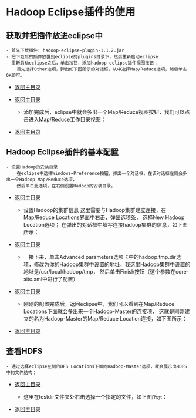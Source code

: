 # Hadoop Eclipse插件的使用
## 获取并把插件放进eclipse中
	- 首先下载插件: hadoop-eclipse-plugin-1.1.2.jar
	- 把下载后的插件放置到eclipse的plugins目录下，然后重新启动eclipse
	- 重新启动eclipse之后，单击按钮，添加hadoop eclipse插件视图按钮：
		首先选择Other选项，弹出如下图所示的对话框，从中选择Map/Reduce选项，然后单击OK即可。
	
- [返回主目录](https://images0.cnblogs.com/blog/381412/201502/221545101112561.jpg)
	
- [返回主目录](https://images0.cnblogs.com/blog/381412/201502/221547576426478.jpg)

	- 添加完成后，eclipse中就会多出一个Map/Reduce视图按钮，我们可以点击进入Map/Reduce工作目录视图：
	
- [返回主目录](https://images0.cnblogs.com/blog/381412/201502/221551527991504.jpg)

## Hadoop Eclipse插件的基本配置
	- 设置Hadoop的安装目录
		在eclipse中选择Windows→Preference按钮，弹出一个对话框，在该对话框左侧会多出一个Hadoop Map/Reduce选项，
		然后单击此选项，在右侧设置Hadoop的安装目录。

- [返回主目录](https://images0.cnblogs.com/blog/381412/201502/221557034086245.jpg)

	- 设置Hadoop的集群信息
		这里需要与Hadoop集群建立连接，在Map/Reduce Locations界面中右击，弹出选项条，
			选择New Hadoop Location选项；
		在弹出的对话框中填写连接hadoop集群的信息，如下图所示：
		
- [返回主目录](https://images0.cnblogs.com/blog/381412/201502/221601595496538.jpg)

	- 　接下来，单击Advanced parameters选项卡中的hadoop.tmp.dir选项，修改为你的Hadoop集群中设置的地址，我这里Hadoop集群中设置的地址是/usr/local/hadoop/tmp，
		然后单击Finish按钮（这个参数在core-site.xml中进行了配置）
		
- [返回主目录](https://images0.cnblogs.com/blog/381412/201502/221618290648402.jpg)
	
	- 刚刚的配置完成后，返回eclipse中，我们可以看到在Map/Reduce Locations下面就会多出来一个Hadoop-Master的连接项，
		这就是刚刚建立的名为Hadoop-Master的Map/Reduce Location连接，如下图所示：
		
- [返回主目录](https://images0.cnblogs.com/blog/381412/201502/221620507052296.jpg)

## 查看HDFS
	- 通过选择eclipse左侧的DFS Locations下面的Hadoop-Master选项，就会展示出HDFS中的文件结构；

- [返回主目录](https://images0.cnblogs.com/blog/381412/201502/221622547058946.jpg)

	- 这里在testdir文件夹处右击选择一个指定的文件，如下图所示：
	
- [返回主目录](https://images0.cnblogs.com/blog/381412/201502/221629528309707.jpg)

